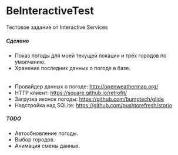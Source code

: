 # BeInteractiveTest
Тестовое задание от Interactive Services

##### Сделано
 * Показ погоды для моей текущей локации и трёх городов по умолчанию.
 * Хранение последних данных о погоде в базе.
 
######
 * Провайдер данных о погоде: http://openweathermap.org/
 * HTTP клиент: https://square.github.io/retrofit/
 * Загрузка иконок погоды: https://github.com/bumptech/glide
 * Надстройка над SQLite: https://github.com/pushtorefresh/storio

##### TODO
 * Автообновление погоды.
 * Выбор городов.
 * Анимация смены данных.


